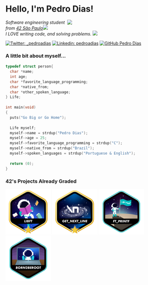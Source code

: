<h1> Hello, I'm Pedro Dias!</h1>
<img align='right' src="https://i2.wp.com/allhtaccess.info/wp-content/uploads/2018/03/programming.gif?fit=1281%2C716&ssl=1" width="300">
<p><em>Software engineering student from <a href="https://www.42sp.org.br/">42 São Paulo</a><img src="https://media.giphy.com/media/fkZukR450RQ1qnGaq9/giphy.gif" width="30"></br>I LOVE writing code, and solving problems.</a> <img src="https://media.giphy.com/media/WFZvB7VIXBgiz3oDXE/giphy.gif" width="30">
</em></p>

[![Twitter: _pedroadias](https://img.shields.io/twitter/follow/_pedroadias?style=social)](https://twitter.com/_pedroadias)
[![Linkedin: pedroadias](https://img.shields.io/badge/-_pedroadias-blue?style=flat-square&logo=Linkedin&logoColor=white&link=https://www.linkedin.com/in/pedro-augusto-dias-618bbb215/)](https://www.linkedin.com/in/pedro-augusto-dias-618bbb215/)
[![GitHub Pedro Dias](https://img.shields.io/github/followers/psdiaspedro?label=follow&style=social)](https://github.com/psdiaspedro)


### A little bit about myself...

```C
typedef struct person{
  char *name;
  int age;
  char *favorite_language_programming;
  char *native_from;
  char *other_spoken_language;
} Life;

int main(void)
{
  puts("Go Big or Go Home");

  Life myself;
  myself->name = strdup("Pedro Dias");
  myself->age = 25;
  myself->favorite_language_programming = strdup("C");
  myself->native_from = strdup("Brazil");
  myself->spoken_languages = strdup("Portuguese & English");

  return (0);
}
```
### 42's Projects Already Graded 
[![](./icons/libft.png)](https://github.com/psdiaspedro/libft-42Cursus)
[![](./icons/get_next_line.png)](https://github.com/psdiaspedro/GNL-42Cursus)
[![](./icons/ft_printfe.png)](https://github.com/psdiaspedro/printf-42Cursus)
[![](./icons/born2beroote.png)](https://github.com/psdiaspedro/born2beroot-42Cursus)
